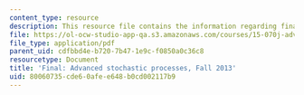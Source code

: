 ```yaml
---
content_type: resource
description: This resource file contains the information regarding final exam.
file: https://ol-ocw-studio-app-qa.s3.amazonaws.com/courses/15-070j-advanced-stochastic-processes-fall-2013/80060735cde60afee648b0cd002117b9_MIT15_070JF13_Final_Exam.pdf
file_type: application/pdf
parent_uid: cdfbbd4e-b720-7b47-1e9c-f0850a0c36c8
resourcetype: Document
title: 'Final: Advanced stochastic processes, Fall 2013'
uid: 80060735-cde6-0afe-e648-b0cd002117b9
---
```

